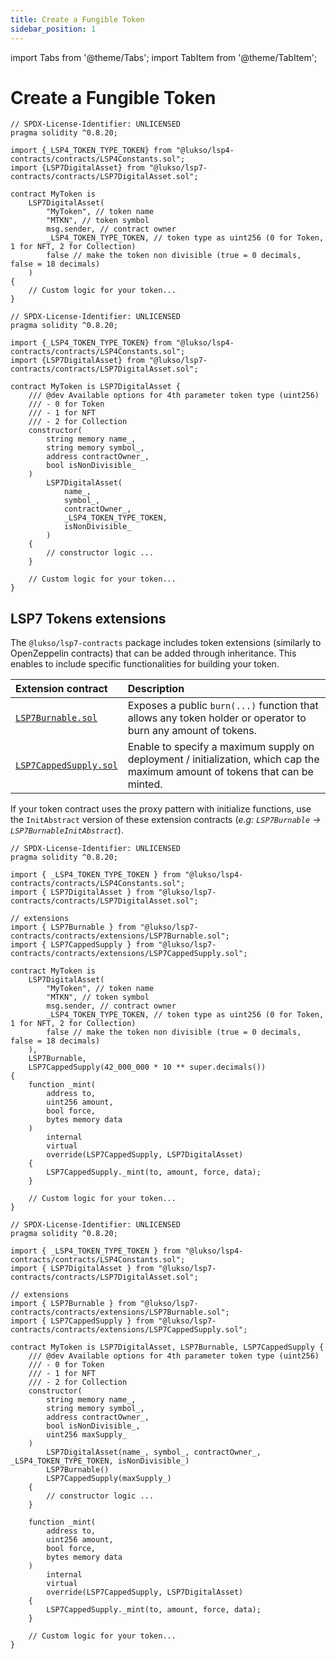```yaml
---
title: Create a Fungible Token
sidebar_position: 1
---
```


import Tabs from '@theme/Tabs';
import TabItem from '@theme/TabItem';

# Create a Fungible Token

<Tabs groupId="provider-lib">
  <TabItem value="hardcoded-constructor" label="Hardcoded deployment parameters" default>

```solidity title="MyToken.sol" {8-14} showLineNumbers
// SPDX-License-Identifier: UNLICENSED
pragma solidity ^0.8.20;

import {_LSP4_TOKEN_TYPE_TOKEN} from "@lukso/lsp4-contracts/contracts/LSP4Constants.sol";
import {LSP7DigitalAsset} from "@lukso/lsp7-contracts/contracts/LSP7DigitalAsset.sol";

contract MyToken is
    LSP7DigitalAsset(
        "MyToken", // token name
        "MTKN", // token symbol
        msg.sender, // contract owner
        _LSP4_TOKEN_TYPE_TOKEN, // token type as uint256 (0 for Token, 1 for NFT, 2 for Collection)
        false // make the token non divisible (true = 0 decimals, false = 18 decimals)
    )
{
    // Custom logic for your token...
}
```

  </TabItem>
  <TabItem value="dynamic-constructor" label="Dynamic deployment parameters">

```solidity title="MyToken.sol" {18-24} showLineNumbers
// SPDX-License-Identifier: UNLICENSED
pragma solidity ^0.8.20;

import {_LSP4_TOKEN_TYPE_TOKEN} from "@lukso/lsp4-contracts/contracts/LSP4Constants.sol";
import {LSP7DigitalAsset} from "@lukso/lsp7-contracts/contracts/LSP7DigitalAsset.sol";

contract MyToken is LSP7DigitalAsset {
    /// @dev Available options for 4th parameter token type (uint256)
    /// - 0 for Token
    /// - 1 for NFT
    /// - 2 for Collection
    constructor(
        string memory name_,
        string memory symbol_,
        address contractOwner_,
        bool isNonDivisible_
    )
        LSP7DigitalAsset(
            name_,
            symbol_,
            contractOwner_,
            _LSP4_TOKEN_TYPE_TOKEN,
            isNonDivisible_
        )
    {
        // constructor logic ...
    }

    // Custom logic for your token...
}

```

  </TabItem>
</Tabs>

## LSP7 Tokens extensions

The `@lukso/lsp7-contracts` package includes token extensions (similarly to OpenZeppelin contracts) that can be added through inheritance. This enables to include specific functionalities for building your token.

| Extension contract                                                                        | Description                                                                                                                   |
| :---------------------------------------------------------------------------------------- | :---------------------------------------------------------------------------------------------------------------------------- |
| [`LSP7Burnable.sol`](../../contracts/LSP7DigitalAsset/extensions/LSP7Burnable.md)         | Exposes a public `burn(...)` function that allows any token holder or operator to burn any amount of tokens.                  |
| [`LSP7CappedSupply.sol`](../../contracts/LSP7DigitalAsset/extensions/LSP7CappedSupply.md) | Enable to specify a maximum supply on deployment / initialization, which cap the maximum amount of tokens that can be minted. |

If your token contract uses the proxy pattern with initialize functions, use the `InitAbstract` version of these extension contracts (_e.g: `LSP7Burnable` -> `LSP7BurnableInitAbstract`_).

<Tabs groupId="provider-lib">
  <TabItem value="hardcoded-constructor" label="Hardcoded deployment parameters" default>

```solidity title="MyToken.sol" {19-20} showLineNumbers
// SPDX-License-Identifier: UNLICENSED
pragma solidity ^0.8.20;

import { _LSP4_TOKEN_TYPE_TOKEN } from "@lukso/lsp4-contracts/contracts/LSP4Constants.sol";
import { LSP7DigitalAsset } from "@lukso/lsp7-contracts/contracts/LSP7DigitalAsset.sol";

// extensions
import { LSP7Burnable } from "@lukso/lsp7-contracts/contracts/extensions/LSP7Burnable.sol";
import { LSP7CappedSupply } from "@lukso/lsp7-contracts/contracts/extensions/LSP7CappedSupply.sol";

contract MyToken is
    LSP7DigitalAsset(
        "MyToken", // token name
        "MTKN", // token symbol
        msg.sender, // contract owner
        _LSP4_TOKEN_TYPE_TOKEN, // token type as uint256 (0 for Token, 1 for NFT, 2 for Collection)
        false // make the token non divisible (true = 0 decimals, false = 18 decimals)
    ),
    LSP7Burnable,
    LSP7CappedSupply(42_000_000 * 10 ** super.decimals())
{
    function _mint(
        address to,
        uint256 amount,
        bool force,
        bytes memory data
    )
        internal
        virtual
        override(LSP7CappedSupply, LSP7DigitalAsset)
    {
        LSP7CappedSupply._mint(to, amount, force, data);
    }

    // Custom logic for your token...
}
```

  </TabItem>
  <TabItem value="dynamic-constructor" label="Dynamic deployment parameters">

```solidity title="MyToken.sol" {23-25} showLineNumbers
// SPDX-License-Identifier: UNLICENSED
pragma solidity ^0.8.20;

import { _LSP4_TOKEN_TYPE_TOKEN } from "@lukso/lsp4-contracts/contracts/LSP4Constants.sol";
import { LSP7DigitalAsset } from "@lukso/lsp7-contracts/contracts/LSP7DigitalAsset.sol";

// extensions
import { LSP7Burnable } from "@lukso/lsp7-contracts/contracts/extensions/LSP7Burnable.sol";
import { LSP7CappedSupply } from "@lukso/lsp7-contracts/contracts/extensions/LSP7CappedSupply.sol";

contract MyToken is LSP7DigitalAsset, LSP7Burnable, LSP7CappedSupply {
    /// @dev Available options for 4th parameter token type (uint256)
    /// - 0 for Token
    /// - 1 for NFT
    /// - 2 for Collection
    constructor(
        string memory name_,
        string memory symbol_,
        address contractOwner_,
        bool isNonDivisible_,
        uint256 maxSupply_
    )
        LSP7DigitalAsset(name_, symbol_, contractOwner_, _LSP4_TOKEN_TYPE_TOKEN, isNonDivisible_)
        LSP7Burnable()
        LSP7CappedSupply(maxSupply_)
    {
        // constructor logic ...
    }

    function _mint(
        address to,
        uint256 amount,
        bool force,
        bytes memory data
    )
        internal
        virtual
        override(LSP7CappedSupply, LSP7DigitalAsset)
    {
        LSP7CappedSupply._mint(to, amount, force, data);
    }

    // Custom logic for your token...
}
```

  </TabItem>
</Tabs>
